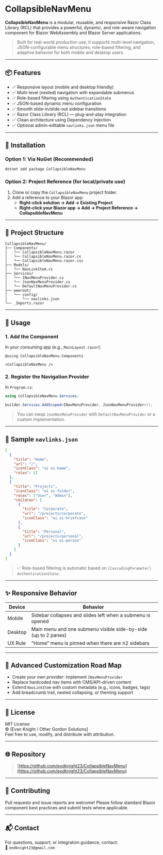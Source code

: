# CollapsibleNavMenu

**CollapsibleNavMenu** is a modular, reusable, and responsive Razor Class Library (RCL) that provides a powerful, dynamic, and role-aware navigation component for Blazor WebAssembly and Blazor Server applications.

> Built for real-world production use, it supports multi-level navigation, JSON-configurable menu structures, role-based filtering, and adaptive behavior for both mobile and desktop users.

---

## 📦 Features

- ✅ Responsive layout (mobile and desktop friendly)
- ✅ Multi-level (nested) navigation with expandable submenus
- ✅ Role-based filtering using `AuthenticationState`
- ✅ JSON-based dynamic menu configuration
- ✅ Smooth slide-in/slide-out sidebar transitions
- ✅ Razor Class Library (RCL) — plug-and-play integration
- ✅ Clean architecture using Dependency Injection
- ✅ Optional admin-editable `navlinks.json` menu file

---

## 🚀 Installation

### Option 1: Via NuGet (Recommended)
```bash
dotnet add package CollapsibleNavMenu
```

### Option 2: Project Reference (for local/private use)
1. Clone or copy the `CollapsibleNavMenu` project folder.
2. Add a reference to your Blazor app:
   - **Right-click solution → Add → Existing Project**
   - **Right-click your Blazor app → Add → Project Reference → CollapsibleNavMenu**

---

## 📁 Project Structure

```
CollapsibleNavMenu/
├── Components/
│   └── CollapsibleNavMenu.razor
│   └── CollapsibleNavMenu.razor.cs
│   └── CollapsibleNavMenu.razor.css
├── Models/
│   └── NavLinkItem.cs
├── Services/
│   └── INavMenuProvider.cs
│   └── JsonNavMenuProvider.cs
│   └── DefaultNavMenuProvider.cs
├── wwwroot/
│   └── config/
│       └── navlinks.json
└── _Imports.razor
```

---

## 🧠 Usage

### 1. **Add the Component**
In your consuming app (e.g., `MainLayout.razor`):

```razor
@using CollapsibleNavMenu.Components

<CollapsibleNavMenu />
```

### 2. **Register the Navigation Provider**
In `Program.cs`:

```csharp
using CollapsibleNavMenu.Services;

builder.Services.AddScoped<INavMenuProvider, JsonNavMenuProvider>();
```

> You can swap `JsonNavMenuProvider` with `DefaultNavMenuProvider` or a custom implementation.

---

## 📄 Sample `navlinks.json`

```json
[
  {
    "title": "Home",
    "url": "/",
    "iconClass": "oi oi-home",
    "roles": []
  },
  {
    "title": "Projects",
    "iconClass": "oi oi-folder",
    "roles": ["User", "Admin"],
    "children": [
      {
        "title": "Corporate",
        "url": "/projects/corporate",
        "iconClass": "oi oi-briefcase"
      },
      {
        "title": "Personal",
        "url": "/projects/personal",
        "iconClass": "oi oi-person"
      }
    ]
  }
]
```

> ✅ Role-based filtering is automatic based on `[CascadingParameter] AuthenticationState`.

---

## ✨ Responsive Behavior

| Device | Behavior |
|--------|----------|
| Mobile | Sidebar collapses and slides left when a submenu is opened |
| Desktop | Main menu and one submenu visible side-by-side (up to 2 panes) |
| UX Rule | “Home” menu is pinned when there are ≤2 sidebars |

---

## 🔌 Advanced Customization Road Map

- Create your own provider: implement `INavMenuProvider`
- Replace hardcoded nav items with CMS/API-driven content
- Extend `NavLinkItem` with custom metadata (e.g., icons, badges, tags)
- Add breadcrumb trail, nested collapsing, or theming support

---

## 📜 License

MIT License  
© [Evan Knight / Other Gordon Solutions]  
Feel free to use, modify, and distribute with attribution.

---

## 🌐 Repository

> [https://github.com/eodknight23/CollapsibleNavMenu](https://github.com/eodknight23/CollapsibleNavMenu)

---

## 🙌 Contributing

Pull requests and issue reports are welcome! Please follow standard Blazor component best practices and submit tests where applicable.

---

## 📬 Contact

For questions, support, or integration guidance, contact:  
📧 `eodknight23@gmail.com`

